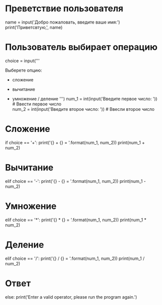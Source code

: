 # Преветствие пользователя
name = input('Добро пожаловать, введите ваше имя:')    
print('Приветсвтую,', name)

# Пользователь выбирает операцию
choice = input('''

Выберете опцию:
+ сложение
- вычитание
* умножение
/ деление
''') 
num_1 = int(input('Введите первое число: '))   # Ввести первое число   
num_2 = int(input('Введите второе число: '))  # Ввесли второе число

# Сложение
if choice == '+':
    print('{} + {} = '.format(num_1, num_2)) 
    print(num_1 + num_2) 

# Вычитание    
elif choice == '-': 
    print('{} - {} = '.format(num_1, num_2)) 
    print(num_1 - num_2) 

# Умножение
elif choice == '*': 
    print('{} * {} = '.format(num_1, num_2))
    print(num_1 * num_2) 

# Деление
elif choice == '/': 
    print('{} / {} = '.format(num_1, num_2))
    print(num_1 / num_2) 

# Ответ    
else: print('Enter a valid operator, please run the program again.')
